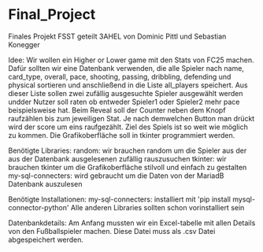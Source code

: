 # Final_Project
Finales Projekt FSST geteilt 3AHEL von Dominic Pittl und Sebastian Konegger

Idee: Wir wollen ein Higher or Lower game mit den Stats von FC25 machen. Dafür sollten wir eine Datenbank verwenden, die alle Spieler nach name, card_type, overall, pace, shooting, passing, dribbling,       defending und physical sortieren und anschließend in die Liste all_players speichert. Aus dieser Liste sollen zwei zufällig ausgesuchte Spieler ausgewählt werden undder Nutzer soll raten ob            entweder Spieler1 oder Spieler2 mehr pace beispielsweise hat. Beim Reveal soll der Counter neben dem Knopf raufzählen bis zum jeweiligen Stat. Je nach demwelchen Button man drückt wird der score       um eins raufgezählt. Ziel des Spiels ist so weit wie möglich zu kommen. Die Grafikoberfläche soll in tkinter programmiert werden.

Benötigte Libraries:
    random: wir brauchen random um die Spieler aus der aus der Datenbank ausgelesenen zufällig rauszusuchen
    tkinter: wir brauchen tkinter um die Grafikoberfläche stilvoll und einfach zu gestalten
    my-sql-connecters: wird gebraucht um die Daten von der MariadB Datenbank auszulesen

Benötigte Installationen:
    my-sql-connecters: installiert mit 'pip install mysql-connector-python'
    Alle anderen Libraries sollten schon vorinstalliert sein

Datenbankdetails:
    Am Anfang mussten wir ein Excel-tabelle mit allen Details von den Fußballspieler machen. Diese Datei muss als .csv Datei abgespeichert werden. 


 
  
